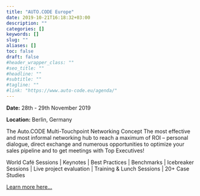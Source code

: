 ```yaml
---
title: "AUTO.CODE Europe"
date: 2019-10-21T16:18:32+03:00
description: ""
categories: []
keywords: []
slug: ""
aliases: []
toc: false
draft: false
#header_wrapper_class: ""
#seo_title: ""
#headline: ""
#subtitle: ""
#tagline: ""
#link: "https://www.auto-code.eu/agenda/"
---
```


**Date:** 28th - 29th November 2019

**Location:** Berlin, Germany

The Auto.CODE Multi-Touchpoint Networking Concept
The most effective and most informal networking hub to reach a maximum of ROI – personal dialogue, direct exchange and numerous opportunities to optimize your sales pipeline and to get meetings with Top Executives!

<!-- more -->

World Café Sessions | Keynotes | Best Practices | Benchmarks | Icebreaker Sessions | Live project evaluation | Training & Lunch Sessions | 20+ Case Studies

<!-- more -->

[Learn more here...](https://www.auto-code.eu/agenda/)